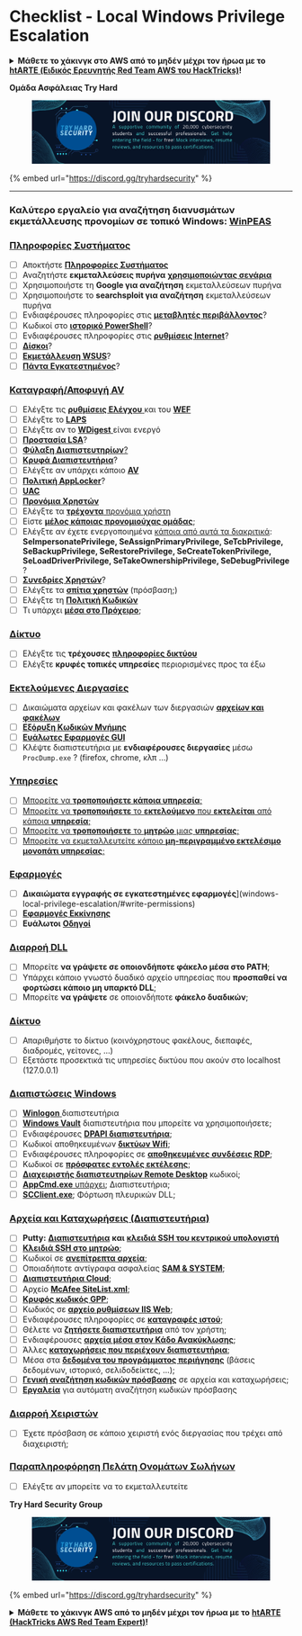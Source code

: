 # Checklist - Local Windows Privilege Escalation

<details>

<summary><strong>Μάθετε το χάκινγκ στο AWS από το μηδέν μέχρι τον ήρωα με το</strong> <a href="https://training.hacktricks.xyz/courses/arte"><strong>htARTE (Ειδικός Ερευνητής Red Team AWS του HackTricks)</strong></a><strong>!</strong></summary>

Άλλοι τρόποι υποστήριξης του HackTricks:

* Αν θέλετε να δείτε την **εταιρεία σας διαφημισμένη στο HackTricks** ή να **κατεβάσετε το HackTricks σε μορφή PDF** ελέγξτε τα [**ΣΧΕΔΙΑ ΣΥΝΔΡΟΜΗΣ**](https://github.com/sponsors/carlospolop)!
* Αποκτήστε το [**επίσημο PEASS & HackTricks swag**](https://peass.creator-spring.com)
* Ανακαλύψτε [**την Οικογένεια PEASS**](https://opensea.io/collection/the-peass-family), τη συλλογή μας από αποκλειστικά [**NFTs**](https://opensea.io/collection/the-peass-family)
* **Εγγραφείτε στη** 💬 [**ομάδα Discord**](https://discord.gg/hRep4RUj7f) ή στη [**ομάδα telegram**](https://t.me/peass) ή **ακολουθήστε** μας στο **Twitter** 🐦 [**@carlospolopm**](https://twitter.com/hacktricks\_live)**.**
* **Μοιραστείτε τα χάκινγκ κόλπα σας υποβάλλοντας PRs στα** [**HackTricks**](https://github.com/carlospolop/hacktricks) και [**HackTricks Cloud**](https://github.com/carlospolop/hacktricks-cloud) αποθετήρια στο GitHub.

</details>

**Ομάδα Ασφάλειας Try Hard**

<figure><img src="../.gitbook/assets/telegram-cloud-document-1-5159108904864449420.jpg" alt=""><figcaption></figcaption></figure>

{% embed url="https://discord.gg/tryhardsecurity" %}

***

### **Καλύτερο εργαλείο για αναζήτηση διανυσμάτων εκμετάλλευσης προνομίων σε τοπικό Windows:** [**WinPEAS**](https://github.com/carlospolop/privilege-escalation-awesome-scripts-suite/tree/master/winPEAS)

### [Πληροφορίες Συστήματος](windows-local-privilege-escalation/#system-info)

* [ ] Αποκτήστε [**Πληροφορίες Συστήματος**](windows-local-privilege-escalation/#system-info)
* [ ] Αναζητήστε **εκμεταλλεύσεις πυρήνα** [**χρησιμοποιώντας σενάρια**](windows-local-privilege-escalation/#version-exploits)
* [ ] Χρησιμοποιήστε τη **Google για αναζήτηση** εκμεταλλεύσεων πυρήνα
* [ ] Χρησιμοποιήστε το **searchsploit για αναζήτηση** εκμεταλλεύσεων πυρήνα
* [ ] Ενδιαφέρουσες πληροφορίες στις [**μεταβλητές περιβάλλοντος**](windows-local-privilege-escalation/#environment)?
* [ ] Κωδικοί στο [**ιστορικό PowerShell**](windows-local-privilege-escalation/#powershell-history)?
* [ ] Ενδιαφέρουσες πληροφορίες στις [**ρυθμίσεις Internet**](windows-local-privilege-escalation/#internet-settings)?
* [ ] [**Δίσκοι**](windows-local-privilege-escalation/#drives)?
* [ ] [**Εκμετάλλευση WSUS**](windows-local-privilege-escalation/#wsus)?
* [ ] [**Πάντα Εγκατεστημένος**](windows-local-privilege-escalation/#alwaysinstallelevated)?

### [Καταγραφή/Αποφυγή AV](windows-local-privilege-escalation/#enumeration)

* [ ] Ελέγξτε τις [**ρυθμίσεις Ελέγχου** ](windows-local-privilege-escalation/#audit-settings)και του [**WEF**](windows-local-privilege-escalation/#wef)
* [ ] Ελέγξτε το [**LAPS**](windows-local-privilege-escalation/#laps)
* [ ] Ελέγξτε αν το [**WDigest** ](windows-local-privilege-escalation/#wdigest)είναι ενεργό
* [ ] [**Προστασία LSA**](windows-local-privilege-escalation/#lsa-protection)?
* [ ] [**Φύλαξη Διαπιστευτηρίων**](windows-local-privilege-escalation/#credentials-guard)[?](windows-local-privilege-escalation/#cached-credentials)
* [ ] [**Κρυφά Διαπιστευτήρια**](windows-local-privilege-escalation/#cached-credentials)?
* [ ] Ελέγξτε αν υπάρχει κάποιο [**AV**](https://github.com/carlospolop/hacktricks/blob/gr/windows-hardening/windows-av-bypass/README.md)
* [ ] [**Πολιτική AppLocker**](https://github.com/carlospolop/hacktricks/blob/gr/windows-hardening/authentication-credentials-uac-and-efs/README.md#applocker-policy)?
* [ ] [**UAC**](https://github.com/carlospolop/hacktricks/blob/gr/windows-hardening/authentication-credentials-uac-and-efs/uac-user-account-control/README.md)
* [ ] [**Προνόμια Χρηστών**](windows-local-privilege-escalation/#users-and-groups)
* [ ] Ελέγξτε τα [**τρέχοντα** προνόμια χρήστη](windows-local-privilege-escalation/#users-and-groups)
* [ ] Είστε [**μέλος κάποιας προνομιούχας ομάδας**](windows-local-privilege-escalation/#privileged-groups);
* [ ] Ελέγξτε αν έχετε ενεργοποιημένα [κάποια από αυτά τα διακριτικά](windows-local-privilege-escalation/#token-manipulation): **SeImpersonatePrivilege, SeAssignPrimaryPrivilege, SeTcbPrivilege, SeBackupPrivilege, SeRestorePrivilege, SeCreateTokenPrivilege, SeLoadDriverPrivilege, SeTakeOwnershipPrivilege, SeDebugPrivilege** ?
* [ ] [**Συνεδρίες Χρηστών**](windows-local-privilege-escalation/#logged-users-sessions)?
* [ ] Ελέγξτε τα [**σπίτια χρηστών**](windows-local-privilege-escalation/#home-folders) (πρόσβαση;)
* [ ] Ελέγξτε τη [**Πολιτική Κωδικών**](windows-local-privilege-escalation/#password-policy)
* [ ] Τι υπάρχει [**μέσα στο Πρόχειρο**](windows-local-privilege-escalation/#get-the-content-of-the-clipboard);

### [Δίκτυο](windows-local-privilege-escalation/#network)

* [ ] Ελέγξτε τις **τρέχουσες** [**πληροφορίες δικτύου**](windows-local-privilege-escalation/#network)
* [ ] Ελέγξτε **κρυφές τοπικές υπηρεσίες** περιορισμένες προς τα έξω

### [Εκτελούμενες Διεργασίες](windows-local-privilege-escalation/#running-processes)

* [ ] Δικαιώματα αρχείων και φακέλων των διεργασιών [**αρχείων και φακέλων**](windows-local-privilege-escalation/#file-and-folder-permissions)
* [ ] [**Εξόρυξη Κωδικών Μνήμης**](windows-local-privilege-escalation/#memory-password-mining)
* [ ] [**Ευάλωτες Εφαρμογές GUI**](windows-local-privilege-escalation/#insecure-gui-apps)
* [ ] Κλέψτε διαπιστευτήρια με **ενδιαφέρουσες διεργασίες** μέσω `ProcDump.exe` ? (firefox, chrome, κλπ ...)

### [Υπηρεσίες](windows-local-privilege-escalation/#services)

* [ ] [Μπορείτε να **τροποποιήσετε κάποια υπηρεσία**;](windows-local-privilege-escalation/#permissions)
* [ ] [Μπορείτε να **τροποποιήσετε** το **εκτελούμενο** που **εκτελείται** από κάποια **υπηρεσία**;](windows-local-privilege-escalation/#modify-service-binary-path)
* [ ] [Μπορείτε να **τροποποιήσετε** το **μητρώο** μιας **υπηρεσίας**;](windows-local-privilege-escalation/#services-registry-modify-permissions)
* [ ] [Μπορείτε να εκμεταλλευτείτε κάποιο **μη-περιγραμμένο εκτελέσιμο μονοπάτι υπηρεσίας**;](windows-local-privilege-escalation/#unquoted-service-paths)

### [**Εφαρμογές**](windows-local-privilege-escalation/#applications)

* [ ] **Δικαιώματα εγγραφής σε εγκατεστημένες εφαρμογές**]\(windows-local-privilege-escalation/#write-permissions)
* [ ] [**Εφαρμογές Εκκίνησης**](windows-local-privilege-escalation/#run-at-startup)
* [ ] **Ευάλωτοι** [**Οδηγοί**](windows-local-privilege-escalation/#drivers)

### [Διαρροή DLL](windows-local-privilege-escalation/#path-dll-hijacking)

* [ ] Μπορείτε **να γράψετε σε οποιονδήποτε φάκελο μέσα στο PATH**;
* [ ] Υπάρχει κάποιο γνωστό δυαδικό αρχείο υπηρεσίας που **προσπαθεί να φορτώσει κάποιο μη υπαρκτό DLL**;
* [ ] Μπορείτε **να γράψετε** σε οποιονδήποτε **φάκελο δυαδικών**;

### [Δίκτυο](windows-local-privilege-escalation/#network)

* [ ] Απαριθμήστε το δίκτυο (κοινόχρηστους φακέλους, διεπαφές, διαδρομές, γείτονες, ...)
* [ ] Εξετάστε προσεκτικά τις υπηρεσίες δικτύου που ακούν στο localhost (127.0.0.1)

### [Διαπιστώσεις Windows](windows-local-privilege-escalation/#windows-credentials)

* [ ] [**Winlogon** ](windows-local-privilege-escalation/#winlogon-credentials)διαπιστευτήρια
* [ ] [**Windows Vault**](windows-local-privilege-escalation/#credentials-manager-windows-vault) διαπιστευτήρια που μπορείτε να χρησιμοποιήσετε;
* [ ] Ενδιαφέρουσες [**DPAPI διαπιστευτήρια**](windows-local-privilege-escalation/#dpapi);
* [ ] Κωδικοί αποθηκευμένων [**δικτύων Wifi**](windows-local-privilege-escalation/#wifi);
* [ ] Ενδιαφέρουσες πληροφορίες σε [**αποθηκευμένες συνδέσεις RDP**](windows-local-privilege-escalation/#saved-rdp-connections);
* [ ] Κωδικοί σε [**πρόσφατες εντολές εκτέλεσης**](windows-local-privilege-escalation/#recently-run-commands);
* [ ] [**Διαχειριστής διαπιστευτηρίων Remote Desktop**](windows-local-privilege-escalation/#remote-desktop-credential-manager) κωδικοί;
* [ ] [**AppCmd.exe** υπάρχει](windows-local-privilege-escalation/#appcmd-exe); Διαπιστευτήρια;
* [ ] [**SCClient.exe**](windows-local-privilege-escalation/#scclient-sccm); Φόρτωση πλευρικών DLL;

### [Αρχεία και Καταχωρήσεις (Διαπιστευτήρια)](windows-local-privilege-escalation/#files-and-registry-credentials)

* [ ] **Putty:** [**Διαπιστευτήρια**](windows-local-privilege-escalation/#putty-creds) **και** [**κλειδιά SSH του κεντρικού υπολογιστή**](windows-local-privilege-escalation/#putty-ssh-host-keys)
* [ ] [**Κλειδιά SSH στο μητρώο**](windows-local-privilege-escalation/#ssh-keys-in-registry);
* [ ] Κωδικοί σε [**ανεπίτρεπτα αρχεία**](windows-local-privilege-escalation/#unattended-files);
* [ ] Οποιαδήποτε αντίγραφα ασφαλείας [**SAM & SYSTEM**](windows-local-privilege-escalation/#sam-and-system-backups);
* [ ] [**Διαπιστευτήρια Cloud**](windows-local-privilege-escalation/#cloud-credentials);
* [ ] Αρχείο [**McAfee SiteList.xml**](windows-local-privilege-escalation/#mcafee-sitelist.xml);
* [ ] [**Κρυφός κωδικός GPP**](windows-local-privilege-escalation/#cached-gpp-pasword);
* [ ] Κωδικός σε [**αρχείο ρυθμίσεων IIS Web**](windows-local-privilege-escalation/#iis-web-config);
* [ ] Ενδιαφέρουσες πληροφορίες σε [**καταγραφές ιστού**](windows-local-privilege-escalation/#logs);
* [ ] Θέλετε να [**ζητήσετε διαπιστευτήρια**](windows-local-privilege-escalation/#ask-for-credentials) από τον χρήστη;
* [ ] Ενδιαφέρουσες [**αρχεία μέσα στον Κάδο Ανακύκλωσης**](windows-local-privilege-escalation/#credentials-in-the-recyclebin);
* [ ] Άλλες [**καταχωρήσεις που περιέχουν διαπιστευτήρια**](windows-local-privilege-escalation/#inside-the-registry);
* [ ] Μέσα στα [**δεδομένα του προγράμματος περιήγησης**](windows-local-privilege-escalation/#browsers-history) (βάσεις δεδομένων, ιστορικό, σελιδοδείκτες, ...);
* [ ] [**Γενική αναζήτηση κωδικών πρόσβασης**](windows-local-privilege-escalation/#generic-password-search-in-files-and-registry) σε αρχεία και καταχωρήσεις;
* [ ] [**Εργαλεία**](windows-local-privilege-escalation/#tools-that-search-for-passwords) για αυτόματη αναζήτηση κωδικών πρόσβασης

### [Διαρροή Χειριστών](windows-local-privilege-escalation/#leaked-handlers)

* [ ] Έχετε πρόσβαση σε κάποιο χειριστή ενός διεργασίας που τρέχει από διαχειριστή;

### [Παραπληροφόρηση Πελάτη Ονομάτων Σωλήνων](windows-local-privilege-escalation/#named-pipe-client-impersonation)

* [ ] Ελέγξτε αν μπορείτε να το εκμεταλλευτείτε

**Try Hard Security Group**

<figure><img src="../.gitbook/assets/telegram-cloud-document-1-5159108904864449420.jpg" alt=""><figcaption></figcaption></figure>

{% embed url="https://discord.gg/tryhardsecurity" %}

<details>

<summary><strong>Μάθετε το χάκινγκ AWS από το μηδέν μέχρι τον ήρωα με το</strong> <a href="https://training.hacktricks.xyz/courses/arte"><strong>htARTE (HackTricks AWS Red Team Expert)</strong></a><strong>!</strong></summary>

Άλλοι τρόποι υποστήριξης του HackTricks:

* Αν θέλετε να δείτε την **εταιρεία σας διαφημισμένη στο HackTricks** ή να **κατεβάσετε το HackTricks σε PDF** ελέγξτε τα [**ΣΧΕΔΙΑ ΣΥΝΔΡΟΜΗΣ**](https://github.com/sponsors/carlospolop)!
* Αποκτήστε το [**επίσημο PEASS & HackTricks swag**](https://peass.creator-spring.com)
* Ανακαλύψτε [**την Οικογένεια PEASS**](https://opensea.io/collection/the-peass-family), τη συλλογή μας από αποκλειστικά [**NFTs**](https://opensea.io/collection/the-peass-family)
* **Εγγραφείτε στη** 💬 [**ομάδα Discord**](https://discord.gg/hRep4RUj7f) ή στη [**ομάδα τηλεγραφήματος**](https://t.me/peass) ή **ακολουθήστε** μας στο **Twitter** 🐦 [**@carlospolopm**](https://twitter.com/hacktricks\_live)**.**
* **Μοιραστείτε τα χάκινγκ κόλπα σας υποβάλλοντας PRs στα** [**HackTricks**](https://github.com/carlospolop/hacktricks) και [**HackTricks Cloud**](https://github.com/carlospolop/hacktricks-cloud) αποθετήρια στο GitHub.

</details>
